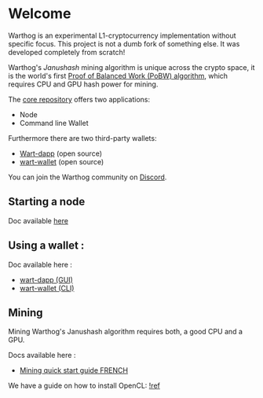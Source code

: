 # Welcome

Warthog is an experimental L1-cryptocurrency implementation without specific focus. This project is not a dumb fork of something else. It was developed completely from scratch!

Warthog's *Janushash* mining algorithm is unique across the crypto space, it is the world's first [Proof of Balanced Work (PoBW) algorithm](https://github.com/CoinFuMasterShifu/ProofOfBalancedWork/blob/main/PoBW.pdf), which requires CPU and GPU hash power for mining.

The [core repository](https://github.com/warthog-network) offers two applications:
* Node
* Command line Wallet

Furthermore there are two third-party wallets:
* [Wart-dapp](https://github.com/warthog-network/wart-dapp) (open source)
* [wart-wallet](https://github.com/warthog-network/wart-wallet) (open source)

You can join the Warthog community on [Discord](https://discord.com/invite/QMDV8bGTdQ).


## Starting a node

Doc available [here](https://github.com/Tintin-BZH/docs/blob/master/Guides/node.md)

## Using a wallet :

Doc available here :
- [wart-dapp (GUI)](https://github.com/Tintin-BZH/docs/blob/master/wart-dapp.md)
- [wart-wallet (CLI)](https://github.com/Tintin-BZH/docs/blob/master/Guides/wart-wallet.md)


## Mining
Mining Warthog's Janushash algorithm requires both, a good CPU and a GPU.

Docs available here :
- [Mining quick start guide FRENCH](https://github.com/Tintin-BZH/docs/blob/master/Guides/mining-quickstart_FR.md)

We have a guide on how to install OpenCL:
[!ref](Guides/installing-opencl.md)
